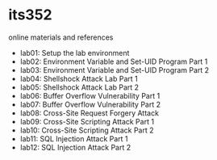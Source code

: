 # its352
online materials and references

* lab01: Setup the lab environment
* lab02: Environment Variable and Set-UID Program Part 1
* lab03: Environment Variable and Set-UID Program Part 2
* lab04: Shellshock Attack Lab Part 1
* lab05: Shellshock Attack Lab Part 2
* lab06: Buffer Overflow Vulnerability Part 1
* lab07: Buffer Overflow Vulnerability Part 2
* lab08: Cross-Site Request Forgery Attack
* lab09: Cross-Site Scripting Attack Part 1
* lab10: Cross-Site Scripting Attack Part 2
* lab11: SQL Injection Attack Part 1
* lab12: SQL Injection Attack Part 2